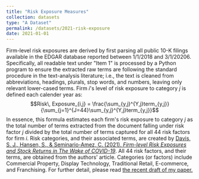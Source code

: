```yaml
---
title: "Risk Exposure Measures"
collection: datasets
type: "A Dataset"
permalink: /datasets/2021-risk-exposure
date: 2021-01-01
---
```


Firm-level risk exposures are derived by first parsing all public 10-K filings available in the EDGAR database reported between 1/1/2018 and 3/1/20206. Specifically, all readable text under "Item 1" is processed by a Python program to ensure the extracted raw terms are following the standard procedure in the text-analysis literature; i.e., the text is cleaned from abbreviations, headings, plurals, stop words, and numbers, leaving only relevant lower-cased terms. Firm $i$'s level of risk exposure to category $j$ is defined each calender year as:
$$Risk\, Exposure_{i,j} = \frac{\sum_{y,j}^{Y,j}term_{y,j}}{\sum_{j=1}^{J=44}\sum_{y,j}^{Y,j}term_{y,j}}$$
In essence, this formula estimates each firm's risk exposure to category $j$ as the total number of terms extracted from
the document falling under risk factor $j$ divided by the total number of terms captured for all 44
risk factors for firm $i$. Risk categories, and their associated terms, are created by [Davis, S. J., Hansen, S., & Seminario-Amez, C. (2021). *Firm-level Risk Exposures and Stock Returns in The Wake of COVID-19*](https://doi.org/10.3386/w27867). All 44 risk factors, and their terms, are obtained from the authors’ article. Categories (or factors) include Commercial Property, Display Technology, Traditional Retail, E-commerce, and Franchising. For further detail, please read [the recent draft of my paper.](https://dx.doi.org/10.2139/ssrn.3906487)